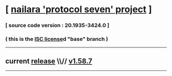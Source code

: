 
# [ [nailara 'protocol seven' project](http://src.nailara.net/) ]

### [ source code version : 20.1935-3424.0 ]

### ( this is the [ISC license](license)d "base" branch )
---
## current [release](https://github.com/anotherlink/nailara/releases) \\\\// [v1.58.7](https://github.com/anotherlink/nailara/releases/tag/v1.58.7)
---

